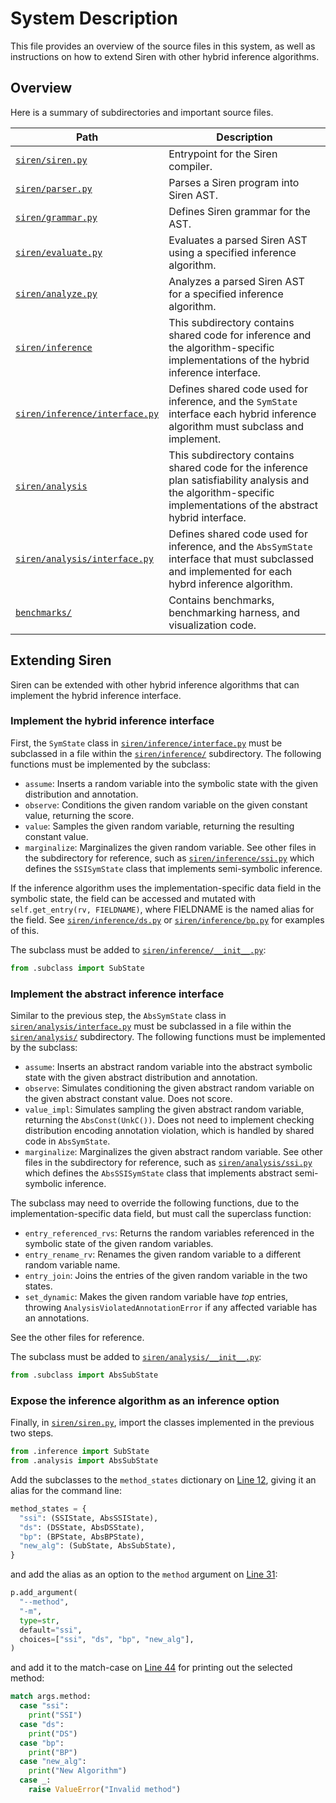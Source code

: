 # System Description

This file provides an overview of the source files in this system, as well as instructions on how to extend Siren with other hybrid inference algorithms.

## Overview
Here is a summary of subdirectories and important source files.

| Path                                        | Description |
| --------                                    | ------- |
| [`siren/siren.py`](siren/siren.py)          | Entrypoint for the Siren compiler.    |
| [`siren/parser.py`](siren/parser.py)        | Parses a Siren program into Siren AST. |
| [`siren/grammar.py`](siren/grammar.py)      | Defines Siren grammar for the AST. |
| [`siren/evaluate.py`](siren/evaluate.py)    | Evaluates a parsed Siren AST using a specified inference algorithm. |
| [`siren/analyze.py`](siren/analyze.py)      | Analyzes a parsed Siren AST for a specified inference algorithm.    |
| [`siren/inference`](siren/inference/)       | This subdirectory contains shared code for inference and the algorithm-specific implementations of the hybrid inference interface. |
| [`siren/inference/interface.py`](siren/inference/interface.py)       | Defines shared code used for inference, and the `SymState` interface each hybrid inference algorithm must subclass and implement. |
| [`siren/analysis`](siren/analysis/)       | This subdirectory contains shared code for the inference plan satisfiability analysis and the algorithm-specific implementations of the abstract hybrid interface. |
| [`siren/analysis/interface.py`](siren/analysis/interface.py)       | Defines shared code used for inference, and the `AbsSymState` interface that must subclassed and implemented for each hybrd inference algorithm.    |
| [`benchmarks/`](benchmarks/)       | Contains benchmarks, benchmarking harness, and visualization code.  |

## Extending Siren

Siren can be extended with other hybrid inference algorithms that can implement the hybrid inference interface. 

### Implement the hybrid inference interface
First, the `SymState` class in [`siren/inference/interface.py`](siren/inference/interface.py) must be subclassed in a file within the [`siren/inference/`](siren/inference/) subdirectory. The following functions must be implemented by the subclass:
- `assume`: Inserts a random variable into the symbolic state with the given distribution and annotation.
- `observe`: Conditions the given random variable on the given constant value, returning the score.
- `value`: Samples the given random variable, returning the resulting constant value.
- `marginalize`: Marginalizes the given random variable.
See other files in the subdirectory for reference, such as [`siren/inference/ssi.py`](siren/inference/ssi.py) which defines the `SSISymState` class that implements semi-symbolic inference.

If the inference algorithm uses the implementation-specific data field in the symbolic state, the field can be accessed and mutated with `self.get_entry(rv, FIELDNAME)`, where FIELDNAME is the named alias for the field. See [`siren/inference/ds.py`](siren/inference/ds.py) or [`siren/inference/bp.py`](siren/inference/bp.py) for examples of this.

The subclass must be added to [`siren/inference/__init__.py`](siren/inference/__init__.py):
```python
from .subclass import SubState
```

### Implement the abstract inference interface
Similar to the previous step, the `AbsSymState` class in [`siren/analysis/interface.py`](siren/analysis/interface.py) must be subclassed in a file within the [`siren/analysis/`](siren/analysis/) subdirectory. The following functions must be implemented by the subclass:
- `assume`: Inserts an abstract random variable into the abstract symbolic state with the given abstract distribution and annotation.
- `observe`: Simulates conditioning the given abstract random variable on the given abstract constant value. Does not score. 
- `value_impl`: Simulates sampling the given abstract random variable, returning the `AbsConst(UnkC())`. Does not need to implement checking distribution encoding annotation violation, which is handled by shared code in `AbsSymState`. 
- `marginalize`: Marginalizes the given abstract random variable.
See other files in the subdirectory for reference, such as [`siren/analysis/ssi.py`](siren/analysis/ssi.py) which defines the `AbsSSISymState` class that implements abstract semi-symbolic inference.

The subclass may need to override the following functions, due to the implementation-specific data field, but must call the superclass function:
- `entry_referenced_rvs`: Returns the random variables referenced in the symbolic state of the given random variables.
- `entry_rename_rv`: Renames the given random variable to a different random variable name. 
- `entry_join`: Joins the entries of the given random variable in the two states.
- `set_dynamic`: Makes the given random variable have *top* entries, throwing `AnalysisViolatedAnnotationError` if any affected variable has an annotations.

See the other files for reference.

The subclass must be added to [`siren/analysis/__init__.py`](siren/analysis/__init__.py):
```python
from .subclass import AbsSubState
```

### Expose the inference algorithm as an inference option
Finally, in [`siren/siren.py`](siren/siren.py), import the classes implemented in the previous two steps.
```python
from .inference import SubState
from .analysis import AbsSubState
```

Add the subclasses to the `method_states` dictionary on [Line 12](siren/siren.py#L12), giving it an alias for the command line:
```python
method_states = {
  "ssi": (SSIState, AbsSSIState),
  "ds": (DSState, AbsDSState),
  "bp": (BPState, AbsBPState),
  "new_alg": (SubState, AbsSubState),
}
```
and add the alias as an option to the `method` argument on [Line 31](siren/siren.py#L31):
```python
p.add_argument(
  "--method",
  "-m",
  type=str,
  default="ssi",
  choices=["ssi", "ds", "bp", "new_alg"],
)
```
and add it to the match-case on [Line 44](siren/siren.py#L44) for printing out the selected method:
```python
match args.method:
  case "ssi":
    print("SSI")
  case "ds":
    print("DS")
  case "bp":
    print("BP")
  case "new_alg":
    print("New Algorithm")
  case _:
    raise ValueError("Invalid method")
```